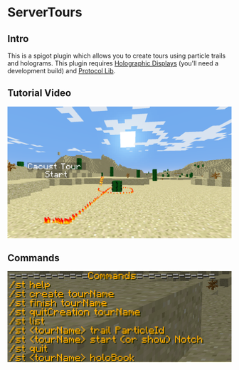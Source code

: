 # ServerTours

## Intro
This is a spigot plugin which allows you to create tours using particle trails and holograms.
This plugin requires [Holographic Displays](https://github.com/filoghost/HolographicDisplays) (you'll need a development build) and [Protocol Lib](https://dev.bukkit.org/projects/protocollib).
## Tutorial Video

[![Tutorial Video](https://github.com/Exeton/ServerTours/blob/master/Pictures/Video%20Picture.png)](https://youtu.be/MVJFKu9fiSM)
## Commands
![](https://github.com/Exeton/ServerTours/blob/master/Pictures/Commands.PNG)
